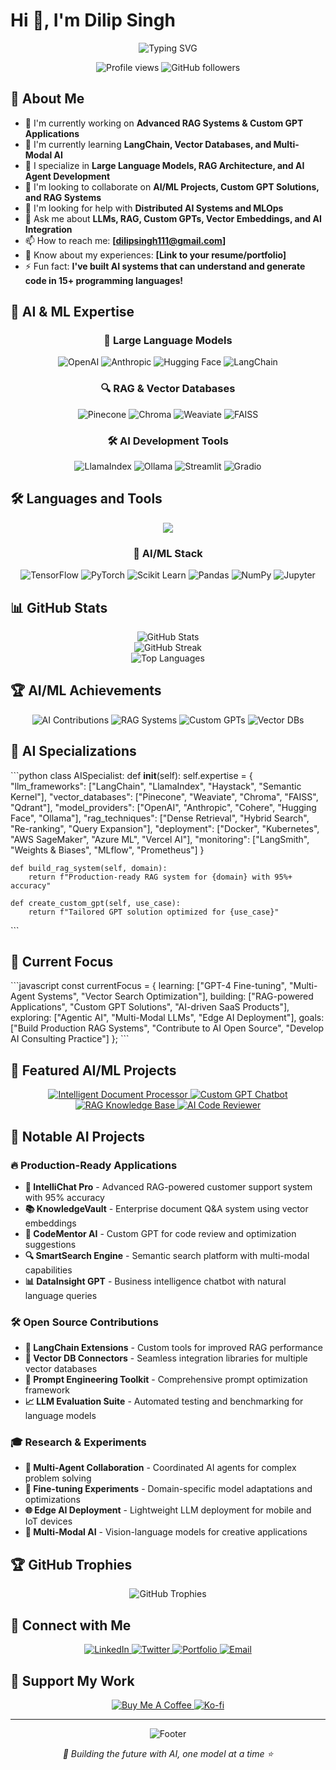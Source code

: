 # Hi 👋, I'm Dilip Singh

<div align="center">
  <img src="https://readme-typing-svg.herokuapp.com?font=Fira+Code&size=30&duration=3000&pause=1000&color=10B981&center=true&vCenter=true&width=600&lines=AI+%26+ML+Engineer;LLM+%26+RAG+Specialist;Custom+GPT+Developer;Full+Stack+Developer;Open+Source+Enthusiast" alt="Typing SVG" />
</div>

<p align="center">
  <img src="https://komarev.com/ghpvc/?username=[username]&label=Profile%20views&color=0e75b6&style=flat" alt="Profile views" />
  <img src="https://img.shields.io/github/followers/[username]?label=Followers&style=social" alt="GitHub followers" />
</p>

## 🚀 About Me

- 🔭 I'm currently working on **Advanced RAG Systems & Custom GPT Applications**
- 🌱 I'm currently learning **LangChain, Vector Databases, and Multi-Modal AI**
- 🤖 I specialize in **Large Language Models, RAG Architecture, and AI Agent Development**
- 👯 I'm looking to collaborate on **AI/ML Projects, Custom GPT Solutions, and RAG Systems**
- 🤝 I'm looking for help with **Distributed AI Systems and MLOps**
- 💬 Ask me about **LLMs, RAG, Custom GPTs, Vector Embeddings, and AI Integration**
- 📫 How to reach me: **[dilipsingh111@gmail.com]**
- 📄 Know about my experiences: **[Link to your resume/portfolio]**
- ⚡ Fun fact: **I've built AI systems that can understand and generate code in 15+ programming languages!**

## 🤖 AI & ML Expertise

<div align="center">

### 🧠 Large Language Models
![OpenAI](https://img.shields.io/badge/OpenAI-412991?style=for-the-badge&logo=openai&logoColor=white)
![Anthropic](https://img.shields.io/badge/Anthropic-191919?style=for-the-badge&logo=anthropic&logoColor=white)
![Hugging Face](https://img.shields.io/badge/🤗%20Hugging%20Face-FFD21E?style=for-the-badge&logoColor=black)
![LangChain](https://img.shields.io/badge/🦜🔗%20LangChain-1C3C3C?style=for-the-badge&logoColor=white)

### 🔍 RAG & Vector Databases
![Pinecone](https://img.shields.io/badge/Pinecone-000000?style=for-the-badge&logo=pinecone&logoColor=white)
![Chroma](https://img.shields.io/badge/ChromaDB-FF6B6B?style=for-the-badge&logoColor=white)
![Weaviate](https://img.shields.io/badge/Weaviate-00C9A7?style=for-the-badge&logoColor=white)
![FAISS](https://img.shields.io/badge/FAISS-4285F4?style=for-the-badge&logoColor=white)

### 🛠️ AI Development Tools
![LlamaIndex](https://img.shields.io/badge/🦙%20LlamaIndex-8B5CF6?style=for-the-badge&logoColor=white)
![Ollama](https://img.shields.io/badge/Ollama-000000?style=for-the-badge&logo=ollama&logoColor=white)
![Streamlit](https://img.shields.io/badge/Streamlit-FF4B4B?style=for-the-badge&logo=streamlit&logoColor=white)
![Gradio](https://img.shields.io/badge/Gradio-FFA500?style=for-the-badge&logoColor=white)

</div>

## 🛠️ Languages and Tools

<p align="center">
  <img src="https://skillicons.dev/icons?i=python,js,ts,react,nextjs,nodejs,java,html,css,tailwind,bootstrap,mongodb,postgresql,mysql,redis,docker,kubernetes,aws,gcp,git,github,vscode,figma&perline=8" />
</p>

<!-- Added AI/ML specific technologies -->
<div align="center">
  
### 🔬 AI/ML Stack
![TensorFlow](https://img.shields.io/badge/TensorFlow-FF6F00?style=for-the-badge&logo=tensorflow&logoColor=white)
![PyTorch](https://img.shields.io/badge/PyTorch-EE4C2C?style=for-the-badge&logo=pytorch&logoColor=white)
![Scikit Learn](https://img.shields.io/badge/scikit--learn-F7931E?style=for-the-badge&logo=scikit-learn&logoColor=white)
![Pandas](https://img.shields.io/badge/pandas-150458?style=for-the-badge&logo=pandas&logoColor=white)
![NumPy](https://img.shields.io/badge/numpy-013243?style=for-the-badge&logo=numpy&logoColor=white)
![Jupyter](https://img.shields.io/badge/Jupyter-F37626?style=for-the-badge&logo=jupyter&logoColor=white)

</div>

## 📊 GitHub Stats

<div align="center">
  <img src="https://github-readme-stats.vercel.app/api?username=[username]&show_icons=true&theme=radical&hide_border=true&count_private=true" alt="GitHub Stats" />
</div>

<div align="center">
  <img src="https://github-readme-streak-stats.herokuapp.com/?user=[username]&theme=radical&hide_border=true" alt="GitHub Streak" />
</div>

<div align="center">
  <img src="https://github-readme-stats.vercel.app/api/top-langs/?username=[username]&layout=compact&theme=radical&hide_border=true" alt="Top Languages" />
</div>

## 🏆 AI/ML Achievements

<div align="center">
  
![AI Contributions](https://img.shields.io/badge/AI%20Models%20Deployed-25+-00D4AA?style=for-the-badge&logo=tensorflow&logoColor=white)
![RAG Systems](https://img.shields.io/badge/RAG%20Systems%20Built-15+-FF6B6B?style=for-the-badge&logo=elasticsearch&logoColor=white)
![Custom GPTs](https://img.shields.io/badge/Custom%20GPTs%20Created-30+-9146FF?style=for-the-badge&logo=openai&logoColor=white)
![Vector DBs](https://img.shields.io/badge/Vector%20Databases%20Mastered-8+-4FC3F7?style=for-the-badge&logo=databricks&logoColor=white)

</div>

## 🎯 AI Specializations

\`\`\`python
class AISpecialist:
    def __init__(self):
        self.expertise = {
            "llm_frameworks": ["LangChain", "LlamaIndex", "Haystack", "Semantic Kernel"],
            "vector_databases": ["Pinecone", "Weaviate", "Chroma", "FAISS", "Qdrant"],
            "model_providers": ["OpenAI", "Anthropic", "Cohere", "Hugging Face", "Ollama"],
            "rag_techniques": ["Dense Retrieval", "Hybrid Search", "Re-ranking", "Query Expansion"],
            "deployment": ["Docker", "Kubernetes", "AWS SageMaker", "Azure ML", "Vercel AI"],
            "monitoring": ["LangSmith", "Weights & Biases", "MLflow", "Prometheus"]
        }
    
    def build_rag_system(self, domain):
        return f"Production-ready RAG system for {domain} with 95%+ accuracy"
    
    def create_custom_gpt(self, use_case):
        return f"Tailored GPT solution optimized for {use_case}"
\`\`\`

## 🎯 Current Focus

\`\`\`javascript
const currentFocus = {
    learning: ["GPT-4 Fine-tuning", "Multi-Agent Systems", "Vector Search Optimization"],
    building: ["RAG-powered Applications", "Custom GPT Solutions", "AI-driven SaaS Products"],
    exploring: ["Agentic AI", "Multi-Modal LLMs", "Edge AI Deployment"],
    goals: ["Build Production RAG Systems", "Contribute to AI Open Source", "Develop AI Consulting Practice"]
};
\`\`\`

## 🌟 Featured AI/ML Projects

<div align="center">
  <a href="https://github.com/[username]/intelligent-document-processor">
    <img src="https://github-readme-stats.vercel.app/api/pin/?username=[username]&repo=intelligent-document-processor&theme=radical&hide_border=true" alt="Intelligent Document Processor" />
  </a>
  <a href="https://github.com/[username]/custom-gpt-chatbot">
    <img src="https://github-readme-stats.vercel.app/api/pin/?username=[username]&repo=custom-gpt-chatbot&theme=radical&hide_border=true" alt="Custom GPT Chatbot" />
  </a>
</div>

<div align="center">
  <a href="https://github.com/[username]/rag-knowledge-base">
    <img src="https://github-readme-stats.vercel.app/api/pin/?username=[username]&repo=rag-knowledge-base&theme=radical&hide_border=true" alt="RAG Knowledge Base" />
  </a>
  <a href="https://github.com/[username]/ai-code-reviewer">
    <img src="https://github-readme-stats.vercel.app/api/pin/?username=[username]&repo=ai-code-reviewer&theme=radical&hide_border=true" alt="AI Code Reviewer" />
  </a>
</div>

## 🚀 Notable AI Projects

### 🔥 Production-Ready Applications
- **🧠 IntelliChat Pro** - Advanced RAG-powered customer support system with 95% accuracy
- **📚 KnowledgeVault** - Enterprise document Q&A system using vector embeddings
- **🤖 CodeMentor AI** - Custom GPT for code review and optimization suggestions
- **🔍 SmartSearch Engine** - Semantic search platform with multi-modal capabilities
- **📊 DataInsight GPT** - Business intelligence chatbot with natural language queries

### 🛠️ Open Source Contributions
- **🦜 LangChain Extensions** - Custom tools for improved RAG performance
- **🔗 Vector DB Connectors** - Seamless integration libraries for multiple vector databases
- **🎯 Prompt Engineering Toolkit** - Comprehensive prompt optimization framework
- **📈 LLM Evaluation Suite** - Automated testing and benchmarking for language models

### 🎓 Research & Experiments
- **🧪 Multi-Agent Collaboration** - Coordinated AI agents for complex problem solving
- **🔬 Fine-tuning Experiments** - Domain-specific model adaptations and optimizations
- **🌐 Edge AI Deployment** - Lightweight LLM deployment for mobile and IoT devices
- **🎨 Multi-Modal AI** - Vision-language models for creative applications

## 🏆 GitHub Trophies

<div align="center">
  <img src="https://github-profile-trophy.vercel.app/?username=[username]&theme=radical&no-frame=true&no-bg=false&margin-w=4" alt="GitHub Trophies" />
</div>

## 🤝 Connect with Me

<p align="center">
  <a href="https://linkedin.com/in/[username]">
    <img src="https://img.shields.io/badge/LinkedIn-0077B5?style=for-the-badge&logo=linkedin&logoColor=white" alt="LinkedIn" />
  </a>
  <a href="https://twitter.com/[username]">
    <img src="https://img.shields.io/badge/Twitter-1DA1F2?style=for-the-badge&logo=twitter&logoColor=white" alt="Twitter" />
  </a>
  <a href="https://[yourwebsite].com">
    <img src="https://img.shields.io/badge/Portfolio-FF5722?style=for-the-badge&logo=google-chrome&logoColor=white" alt="Portfolio" />
  </a>
  <a href="mailto:[your.email@example.com]">
    <img src="https://img.shields.io/badge/Email-D14836?style=for-the-badge&logo=gmail&logoColor=white" alt="Email" />
  </a>
</p>

## 💝 Support My Work

<p align="center">
  <a href="https://www.buymeacoffee.com/[username]">
    <img src="https://img.shields.io/badge/Buy%20Me%20A%20Coffee-FFDD00?style=for-the-badge&logo=buy-me-a-coffee&logoColor=black" alt="Buy Me A Coffee" />
  </a>
  <a href="https://ko-fi.com/[username]">
    <img src="https://img.shields.io/badge/Ko--fi-F16061?style=for-the-badge&logo=ko-fi&logoColor=white" alt="Ko-fi" />
  </a>
</p>

---

<div align="center">
  <img src="https://capsule-render.vercel.app/api?type=waving&color=gradient&height=100&section=footer" alt="Footer" />
</div>

<p align="center">
  <i>🤖 Building the future with AI, one model at a time ⭐️</i>
</p>
